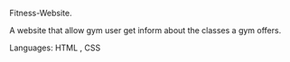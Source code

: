 Fitness-Website.
 
A website that allow gym user get inform about the classes a gym offers.

Languages: HTML , CSS

